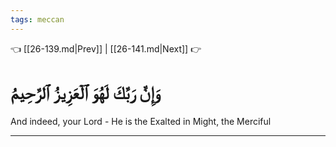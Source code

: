 ```yaml
---
tags: meccan
---
```


👈 [[26-139.md|Prev]] | [[26-141.md|Next]] 👉

# وَإِنَّ رَبَّكَ لَهُوَ ٱلۡعَزِيزُ ٱلرَّحِيمُ

And indeed, your Lord - He is the Exalted in Might, the Merciful

---

